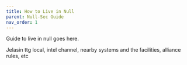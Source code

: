 ```yaml
---
title: How to Live in Null
parent: Null-Sec Guide
nav_order: 1
---
```


Guide to live in null goes here.

Jelasin ttg local, intel channel, nearby systems and the facilities, alliance rules, etc

